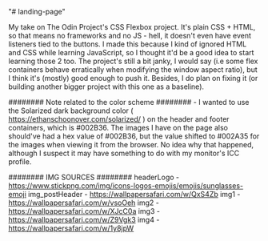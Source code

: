 "# landing-page" 

   My take on The Odin Project's CSS Flexbox project. It's plain CSS + HTML, so that means no frameworks and no JS - hell, it doesn't even have event listeners tied to the buttons.
   I made this because I kind of ignored HTML and CSS while learning JavaScript, so I thought it'd be a good idea to start learning those 2 too. The project's still a bit janky, I would say (i.e some flex containers behave erratically when modifying the window aspect ratio), but I think it's (mostly) good enough to push it. Besides, I do plan on fixing it (or building another bigger project with this one as a baseline).

   ######## Note related to the color scheme ########
     - I wanted to use the Solarized dark background color ( https://ethanschoonover.com/solarized/ ) on the header and footer containers, which is #002B36. The images I have on the page also should've had a hex value of #002B36, but the value shifted to #002A35 for the images when viewing it from the browser. No idea why that happened, although I suspect it may have something to do with my monitor's ICC profile.


  ######## IMG SOURCES ########
  headerLogo - https://www.stickpng.com/img/icons-logos-emojis/emojis/sunglasses-emoji
  img_postHeader - https://wallpapersafari.com/w/QxS4Zb 
  img1 - https://wallpapersafari.com/w/vsoOeh
  img2 - https://wallpapersafari.com/w/XJcC0a
  img3 - https://wallpapersafari.com/w/Z9Vgk3
  img4 - https://wallpapersafari.com/w/1y8jpW

   
